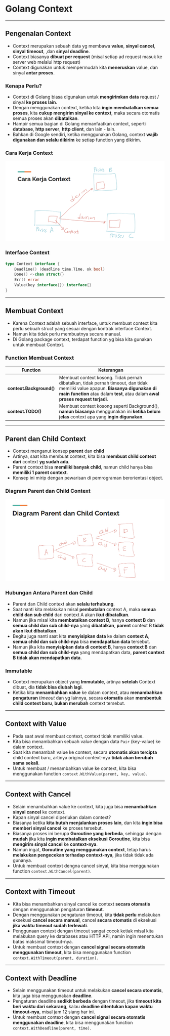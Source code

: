 # Golang Context

---
## Pengenalan Context
- Context merupakan sebuah data yg membawa **value**, **sinyal cancel**, **sinyal timeout**, ,dan **sinyal deadline**.
- Context biasanya **dibuat per request** (misal setiap ad request masuk ke server web melalui http request)
- Context digunakan untuk mempermudah kita **meneruskan** value, dan sinyal **antar proses**.

### Kenapa Perlu?
- Context di Golang biasa digunakan untuk **mengirimkan data** request / sinyal **ke proses lain**.
- Dengan menggunakan context, ketika kita **ingin membatalkan semua proses**, kita **cukup mengirim sinyal ke context**, maka secara otomatis semua proses akan **dibatalkan**.
- Hampir semua bagian di Golang memanfaatkan context, seperti **database**, **http server**, **http client**, dan lain - lain.
- Bahkan di Google sendiri, ketika menggunakan Golang, context **wajib digunakan dan selalu dikirim** ke setiap function yang dikirim.


### Cara Kerja Context
![Cara kerja context](./assets/1.png)

### Interface Context
```go
type Context interface {
	Deadline() (deadline time.Time, ok bool)
	Done() <-chan struct{}
	Err() error
	Value(key interface{}) interface{}
}
```

---

## Membuat Context
- Karena Context adalah sebuah interface, untuk membuat context kita perlu sebuah struct yang sesuai dengan kontrak interface Context.
- Namun kita tidak perlu membuatnya secara manual.
- Di Golang package context, terdapat function yg bisa kita gunakan untuk membuat Context.

### Function Membuat Context
| Function | Keterangan|
| -------- | --------- |
| **context.Background()** | Membuat context kosong. Tidak pernah dibatalkan, tidak pernah timeout, dan tidak memiliki value apapun. **Biasanya digunakan di main function** atau dalam **test**, atau dalam **awal proses request terjadi**. |
| **context.TODO()** | Membuat context kosong seperti Background(), **namun biasanya** menggunakan ini **ketika belum jelas** context apa yang **ingin digunakan**. |

---

## Parent dan Child Context
- Context menganut konsep **parent** dan **child**
- Artinya, saat kita membuat context, kita bisa **membuat child context dari** context **yg sudah ada**.
- Parent context bisa **memiliki banyak child**, namun child hanya bisa **memiliki 1 parent context**.
- Konsep ini mirip dengan pewarisan di pemrograman berorientasi object.

### Diagram Parent dan Child Context
![Diagram](./assets/2.png)

### Hubungan Antara Parent dan Child
- Parent dan Child context akan **selalu terhubung**.
- Saat nanti kita melakukan misal **pembatalan** context A, maka **semua child dan sub child** dari context A akan **ikut dibatalkan**.
- Namun jika misal kita **membatalkan context B**, hanya **context B** dan **semua child dan sub child-nya** yang **dibatalkan**, **parent** context B **tidak akan ikut dibatalkan**.
- Begitu juga nanti saat kita **menyisipkan data** ke dalam **context A**, **semua child dan sub child-nya** bisa **mendapatkan data** tersebut.
- Namun jika kita **menyisipkan data di context B**, hanya **context B** dan **semua child dan sub child-nya** yang mendapatkan data, **parent context B tidak akan mendapatkan data**.

### Immutable
- Context merupakan object yang **Immutable**, artinya **setelah** Context dibuat, dia **tidak bisa diubah lagi**.
- Ketika kita **menambahkan value** ke dalam context, atau **menambahkan pengaturan** _timeout_ dan yg lainnya, secara **otomatis** akan **membentuk child context baru**, **bukan merubah** context tersebut.

---

## Context with Value
- Pada saat awal membuat context, context tidak memiliki value.
- Kita bisa menambahkan sebuah value dengan data `Pair` (key-value) ke dalam context.
- Saat kita menambah value ke context, secara **otomatis akan tercipta** child context baru, artinya original context-nya **tidak akan berubah sama sekali**.
- Untuk membuat / menambahkan value ke context, kita bisa menggunakan function `context.WithValue(parent, key, value)`.

---

## Context with Cancel
- Selain menambahkan value ke context, kita juga bisa **menambahkan sinyal cancel** ke context.
- Kapan sinyal cancel diperlukan dalam context?
- Biasanya ketika **kita butuh menjalankan proses lain**, dan kita **ingin bisa memberi sinyal cancel** ke proses tersebut.
- Biasanya proses ini berupa **Goroutine yang berbeda**, sehingga dengan **mudah** jika kita **ingin membatalkan eksekusi Goroutine**, kita bisa **mengirim sinyal cancel** ke **context-nya**.
- Namun ingat, **Goroutine yang menggunakan context**, tetap harus **melakukan pengecekan terhadap context-nya**, jika tidak tidak ada gunanya.
- Untuk membuat context dengna cancel sinyal, kita bisa menggunakan function `context.WithCancel(parent)`.

---

## Context with Timeout
- Kita bisa menambahkan sinyal cancel ke context **secara otomatis** dengan menggunakan pengaturan **timeout**.
- Dengan menggunakan pengaturan timeout, kita **tidak perlu** melakukan eksekusi **cancel secara manual**, cancel **secara otomatis** di eksekusi **jika waktu timeout sudah terlewati**.
- Penggunaan context dengan timeout sangat cocok ketiak misal kita melakukan query ke databases atau HTTP API, namin ingin menentukan batas maksimal timeout-nya.
- Untuk membuat context dengan **cancel signal secara otomatis menggunakan timeout**, kita bisa menggunakan function `context.WithTimeout(parent, duration)`.

---

## Context with Deadline
- Selain menggunakan timeout untuk melakukan **cancel secara otomatis**, kita juga bisa menggunakan **deadline**.
- Pengaturan deadline **sedikit berbeda** dengan timeout, jika **timeout kita beri waktu dari sekarang**, kalau **deadline ditentukan kapan waktu timeout-nya**, misal jam 12 siang har ini.
- Untuk membuat context dengan **cancel signal secara otomatis menggunakan deadline**, kita bisa menggunakan function `context.WithDeadline(parent, time)`.

